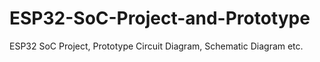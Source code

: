 # ESP32-SoC-Project-and-Prototype
ESP32 SoC Project, Prototype Circuit Diagram, Schematic Diagram etc.
